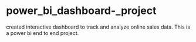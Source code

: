 # power_bi_dashboard-_project
created interactive dashboard to track and analyze online sales data.
This is a power bi end to end project.
